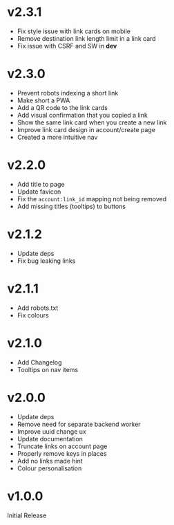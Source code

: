 # v2.3.1

-   Fix style issue with link cards on mobile
-   Remove destination link length limit in a link card
-   Fix issue with CSRF and SW in **dev**

# v2.3.0

-   Prevent robots indexing a short link
-   Make short a PWA
-   Add a QR code to the link cards
-   Add visual confirmation that you copied a link
-   Show the same link card when you create a new link
-   Improve link card design in account/create page
-   Created a more intuitive nav

# v2.2.0

-   Add title to page
-   Update favicon
-   Fix the `account:link_id` mapping not being removed
-   Add missing titles (tooltips) to buttons

# v2.1.2

-   Update deps
-   Fix bug leaking links

# v2.1.1

-   Add robots.txt
-   Fix colours

# v2.1.0

-   Add Changelog
-   Tooltips on nav items

# v2.0.0

-   Update deps
-   Remove need for separate backend worker
-   Improve uuid change ux
-   Update documentation
-   Truncate links on account page
-   Properly remove keys in places
-   Add no links made hint
-   Colour personalisation

# v1.0.0

Initial Release
